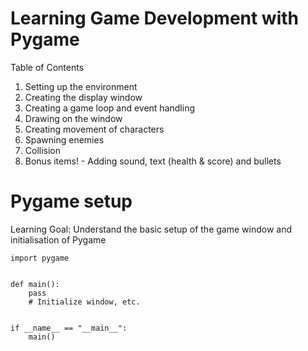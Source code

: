 # Learning Game Development with Pygame

Table of Contents
1. Setting up the environment
2. Creating the display window
3. Creating a game loop and event handling
4. Drawing on the window
5. Creating movement of characters
6. Spawning enemies
7. Collision
8. Bonus items! - Adding sound, text (health & score) and bullets

# Pygame setup
Learning Goal: Understand the basic setup of the game window and initialisation of Pygame

```
import pygame


def main():
	pass
	# Initialize window, etc.


if __name__ == "__main__":
	main()
```
